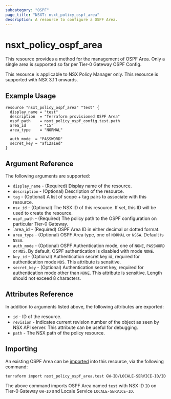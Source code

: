 ```yaml
---
subcategory: "OSPF"
page_title: "NSXT: nsxt_policy_ospf_area"
description: A resource to configure a OSPF Area.
---
```


# nsxt_policy_ospf_area

This resource provides a method for the management of OSPF Area. Only a single area is supported so far per Tier-0 Gateway OSPF Config.

This resource is applicable to NSX Policy Manager only.
This resource is supported with NSX 3.1.1 onwards.

## Example Usage

```hcl
resource "nsxt_policy_ospf_area" "test" {
  display_name = "test"
  description  = "Terraform provisioned OSPF Area"
  ospf_path    = nsxt_policy_ospf_config.test.path
  area_id      = "15"
  area_type    = "NORMAL"

  auth_mode  = "PASSWORD"
  secret_key = "af12a1ed"
}
```

## Argument Reference

The following arguments are supported:

* `display_name` - (Required) Display name of the resource.
* `description` - (Optional) Description of the resource.
* `tag` - (Optional) A list of scope + tag pairs to associate with this resource.
* `nsx_id` - (Optional) The NSX ID of this resource. If set, this ID will be used to create the resource.
* `ospf_path` - (Required) The policy path to the OSPF configuration on particular Tier-0 Gateway.
* `area_id   - (Required) OSPF Area ID in either decimal or dotted format.
* `area_type` - (Optional) OSPF Area type, one of `NORMAL` or `NSSA`. Default is `NSSA`.
* `auth_mode` - (Optional) OSPF Authentication mode, one of `NONE`, `PASSWORD` or `MD5`. By default, OSPF authentication is disabled with mode `NONE`.
* `key_id` - (Optional) Authentication secret key id, required for authentication mode `MD5`. This attribute is sensitive.
* `secret_key` - (Optional) Authentication secret key, required for authentication mode other than `NONE`. This attribute is sensitive. Length should not exceed 8 characters.

## Attributes Reference

In addition to arguments listed above, the following attributes are exported:

* `id` - ID of the resource.
* `revision` - Indicates current revision number of the object as seen by NSX API server. This attribute can be useful for debugging.
* `path` - The NSX path of the policy resource.

## Importing

An existing OSPF Area can be [imported][docs-import] into this resource, via the following command:

[docs-import]: https://developer.hashicorp.com/terraform/cli/import

```shell
terraform import nsxt_policy_ospf_area.test GW-ID/LOCALE-SERVICE-ID/ID
```

The above command imports OSPF Area named `test` with NSX ID `ID` on Tier-0 Gateway `GW-ID` and Locale Service `LOCALE-SERVICE-ID`.
